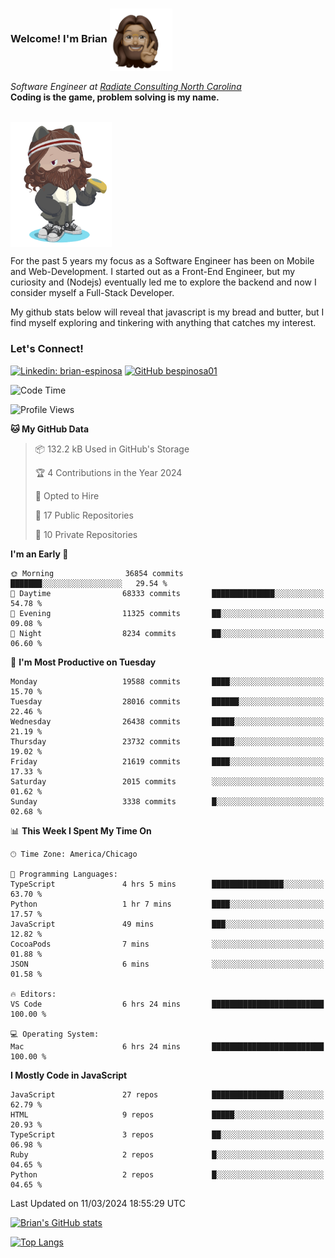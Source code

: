 ###  Welcome! I'm Brian <img align="center" src="https://github.com/bespinosa01/bespinosa01/blob/main/assets/peace-animoji.png" height="100" /></h2>
<p><em>Software Engineer at <a href="https://www.radiateconsulting.coop/north-carolina-tech-coop">Radiate Consulting North Carolina</a>
 <br/>
<!-- </br>Developer Consultant at <a href="https://codethedream.org/">Code The Dream</a> -->
</em> <b>Coding is the game, problem solving is my name.</b></p>

<br/>


 <img align="center" src="https://github.com/bespinosa01/bespinosa01/blob/main/assets/octo-me.png" height="200" /> 
 <p>
 For the past 5 years my focus as a Software Engineer has been on Mobile and Web-Development. I started out as a Front-End Engineer, but my curiosity and (Nodejs) eventually led me to explore the backend and now I consider myself a Full-Stack Developer.
</p>
<p>
 My github stats below will reveal that javascript is my bread and butter, but I find myself exploring and tinkering with anything that catches my interest. 
 </p>
 
 
### Let's Connect!

[![Linkedin: brian-espinosa](https://img.shields.io/badge/-brian--espinosa-blue?style=flat-square&logo=Linkedin&logoColor=white&link=https://www.linkedin.com/in/brian-espinosa/)](https://www.linkedin.com/in/brian-espinosa/)
[![GitHub bespinosa01](https://img.shields.io/github/followers/bespinosa01?label=follow&style=social)](https://github.com/bespinosa01)



<!--START_SECTION:waka-->
![Code Time](http://img.shields.io/badge/Code%20Time-1%2C464%20hrs%2021%20mins-blue)

![Profile Views](http://img.shields.io/badge/Profile%20Views-0-blue)

**🐱 My GitHub Data** 

> 📦 132.2 kB Used in GitHub's Storage 
 > 
> 🏆 4 Contributions in the Year 2024
 > 
> 💼 Opted to Hire
 > 
> 📜 17 Public Repositories 
 > 
> 🔑 10 Private Repositories 
 > 
**I'm an Early 🐤** 

```text
🌞 Morning                36854 commits       ███████░░░░░░░░░░░░░░░░░░   29.54 % 
🌆 Daytime                68333 commits       ██████████████░░░░░░░░░░░   54.78 % 
🌃 Evening                11325 commits       ██░░░░░░░░░░░░░░░░░░░░░░░   09.08 % 
🌙 Night                  8234 commits        ██░░░░░░░░░░░░░░░░░░░░░░░   06.60 % 
```
📅 **I'm Most Productive on Tuesday** 

```text
Monday                   19588 commits       ████░░░░░░░░░░░░░░░░░░░░░   15.70 % 
Tuesday                  28016 commits       ██████░░░░░░░░░░░░░░░░░░░   22.46 % 
Wednesday                26438 commits       █████░░░░░░░░░░░░░░░░░░░░   21.19 % 
Thursday                 23732 commits       █████░░░░░░░░░░░░░░░░░░░░   19.02 % 
Friday                   21619 commits       ████░░░░░░░░░░░░░░░░░░░░░   17.33 % 
Saturday                 2015 commits        ░░░░░░░░░░░░░░░░░░░░░░░░░   01.62 % 
Sunday                   3338 commits        █░░░░░░░░░░░░░░░░░░░░░░░░   02.68 % 
```


📊 **This Week I Spent My Time On** 

```text
🕑︎ Time Zone: America/Chicago

💬 Programming Languages: 
TypeScript               4 hrs 5 mins        ████████████████░░░░░░░░░   63.70 % 
Python                   1 hr 7 mins         ████░░░░░░░░░░░░░░░░░░░░░   17.57 % 
JavaScript               49 mins             ███░░░░░░░░░░░░░░░░░░░░░░   12.82 % 
CocoaPods                7 mins              ░░░░░░░░░░░░░░░░░░░░░░░░░   01.88 % 
JSON                     6 mins              ░░░░░░░░░░░░░░░░░░░░░░░░░   01.58 % 

🔥 Editors: 
VS Code                  6 hrs 24 mins       █████████████████████████   100.00 % 

💻 Operating System: 
Mac                      6 hrs 24 mins       █████████████████████████   100.00 % 
```

**I Mostly Code in JavaScript** 

```text
JavaScript               27 repos            ████████████████░░░░░░░░░   62.79 % 
HTML                     9 repos             █████░░░░░░░░░░░░░░░░░░░░   20.93 % 
TypeScript               3 repos             ██░░░░░░░░░░░░░░░░░░░░░░░   06.98 % 
Ruby                     2 repos             █░░░░░░░░░░░░░░░░░░░░░░░░   04.65 % 
Python                   2 repos             █░░░░░░░░░░░░░░░░░░░░░░░░   04.65 % 
```




 Last Updated on 11/03/2024 18:55:29 UTC
<!--END_SECTION:waka-->


<!--  Github STATS -->
[![Brian's GitHub stats](https://github-readme-stats.vercel.app/api?username=bespinosa01&hide=stars,contribs&count_private=true&show_icons=true)](https://github.com/anuraghazra/github-readme-stats)

[![Top Langs](https://github-readme-stats.vercel.app/api/top-langs/?username=bespinosa01&layout=compact)](https://github.com/anuraghazra/github-readme-stats)



<!--
**bespinosa01/bespinosa01** is a ✨ _special_ ✨ repository because its `README.md` (this file) appears on your GitHub profile.

Here are some ideas to get you started:

- 🔭 I’m currently working on ...
- 🌱 I’m currently learning ...
- 👯 I’m looking to collaborate on ...
- 🤔 I’m looking for help with ...
- 💬 Ask me about ...
- 📫 How to reach me: ...
- 😄 Pronouns: ...
- ⚡ Fun fact: ...
-->
